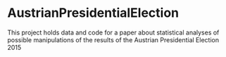 # AustrianPresidentialElection

This project holds data and code for a paper about statistical analyses 
of possible manipulations of the results of the Austrian Presidential Election 2015

